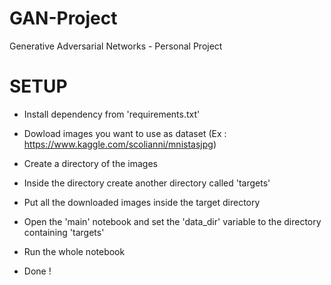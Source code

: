 # GAN-Project
Generative Adversarial Networks - Personal Project

# SETUP
- Install dependency from 'requirements.txt'

- Dowload images you want to use as dataset (Ex : https://www.kaggle.com/scolianni/mnistasjpg)
- Create a directory of the images
- Inside the directory create another directory called 'targets'
- Put all the downloaded images inside the target directory

- Open the 'main' notebook and set the 'data_dir' variable to the directory containing 'targets' 

- Run the whole notebook
- Done !